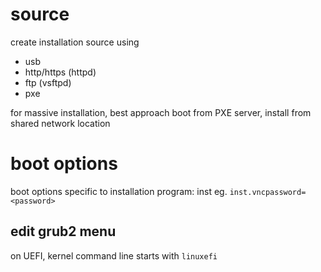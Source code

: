 # source
create installation source using
- usb
- http/https (httpd)
- ftp (vsftpd)
- pxe

for massive installation, best approach boot from PXE server, install from shared network location


# boot options
boot options specific to installation program: inst
eg. `inst.vncpassword=<password>`

## edit grub2 menu
on UEFI, kernel command line starts with `linuxefi`



















